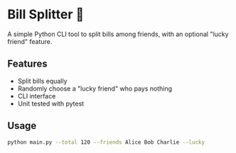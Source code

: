 # Bill Splitter 💸

A simple Python CLI tool to split bills among friends, with an optional "lucky friend" feature.

## Features
- Split bills equally
- Randomly choose a "lucky friend" who pays nothing
- CLI interface
- Unit tested with pytest

## Usage
```bash
python main.py --total 120 --friends Alice Bob Charlie --lucky
